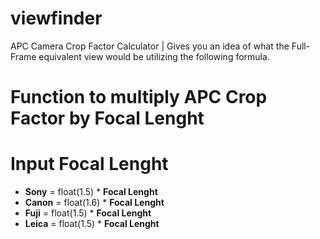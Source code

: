 # viewfinder
APC Camera Crop Factor Calculator | Gives you an idea of what the Full-Frame equivalent view would be utilizing the following formula.

# Function to multiply APC Crop Factor by Focal Lenght
# Input Focal Lenght
* __Sony__ = float(1.5) * __Focal Lenght__
* __Canon__ = float(1.6) * __Focal Lenght__
* __Fuji__ = float(1.5) * __Focal Lenght__
* __Leica__ = float(1.5) * __Focal Lenght__

